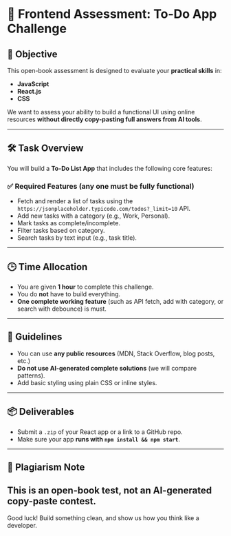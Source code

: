 # 🧪 Frontend Assessment: To-Do App Challenge

## 🎯 Objective

This open-book assessment is designed to evaluate your **practical skills** in:

- **JavaScript**
- **React.js**
- **CSS**

We want to assess your ability to build a functional UI using online resources **without directly copy-pasting full answers from AI tools**.

---

## 🛠️ Task Overview

You will build a **To-Do List App** that includes the following core features:

### ✅ Required Features (any one must be fully functional)

- Fetch and render a list of tasks using the `https://jsonplaceholder.typicode.com/todos?_limit=10` API.
- Add new tasks with a category (e.g., Work, Personal).
- Mark tasks as complete/incomplete.
- Filter tasks based on category.
- Search tasks by text input (e.g., task title).

---

## 🕒 Time Allocation

- You are given **1 hour** to complete this challenge.
- You do **not** have to build everything.
- **One complete working feature** (such as API fetch, add with category, or search with debounce) is must.

---

## 📌 Guidelines

- You can use **any public resources** (MDN, Stack Overflow, blog posts, etc.)
- **Do not use AI-generated complete solutions** (we will compare patterns).
- Add basic styling using plain CSS or inline styles.
---

## 📦 Deliverables

- Submit a `.zip` of your React app or a link to a GitHub repo.
- Make sure your app **runs with `npm install && npm start`**.

---

## 🚫 Plagiarism Note

This is an **open-book** test, not an AI-generated copy-paste contest.
---

Good luck! Build something clean, and show us how you think like a developer.
